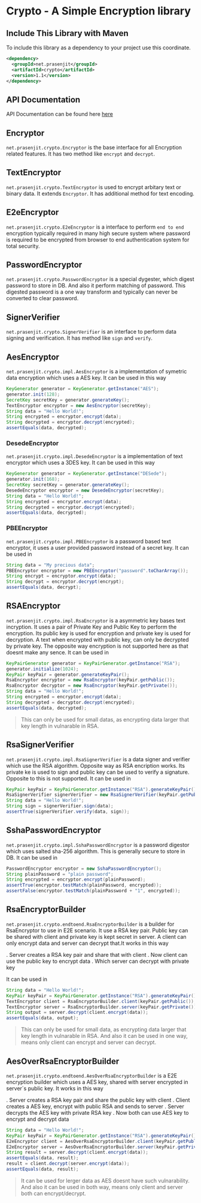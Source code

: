 # Crypto - A Simple Encryption library

## Include This Library with Maven

To include this library as a dependency to your project use this coordinate.

```xml
<dependency>
  <groupId>net.prasenjit</groupId>
  <artifactId>crypto</artifactId>
  <version>1.1</version>
</dependency>
```

## API Documentation

API Documentation can be found here [here](apidoc/)

## Encryptor

`net.prasenjit.crypto.Encryptor` is the base interface for all Encryption related features. It has two method like `encrypt` and `decrypt`.

## TextEncryptor

`net.prasenjit.crypto.TextEncryptor` is used to encrypt arbitary text or binary data. It extends `Encryptor`. It has additional method for text encoding.

## E2eEncryptor

`net.prasenjit.crypto.E2eEncryptor` is a interface to perform `end to end` encryption typically required in many high secure system where password is required to be encrypted from browser to end authentication system for total security.

## PasswordEncryptor
`net.prasenjit.crypto.PasswordEncryptor` is a special dygester, which digest password to store in DB. And also it perform matching of password. This digested password is a one way transform and typically can never be converted to clear password.

## SignerVerifier
`net.prasenjit.crypto.SignerVerifier` is an interface to perform data signing and verification. It has method like `sign` and `verify`.

## AesEncryptor

`net.prasenjit.crypto.impl.AesEncryptor` is a implementation of symetric data encryption which uses a AES key. It can be used in this way

```java
KeyGenerator generator = KeyGenerator.getInstance("AES");
generator.init(128);
SecretKey secretKey = generator.generateKey();
TextEncryptor encryptor = new AesEncryptor(secretKey);
String data = "Hello World!";
String encrypted = encryptor.encrypt(data);
String decrypted = encryptor.decrypt(encrypted);
assertEquals(data, decrypted);
```

### DesedeEncryptor

`net.prasenjit.crypto.impl.DesedeEncryptor` is a implementation of text encryptor which uses a 3DES key. It can be used in this way

```java
KeyGenerator generator = KeyGenerator.getInstance("DESede");
generator.init(168);
SecretKey secretKey = generator.generateKey();
DesedeEncryptor encryptor = new DesedeEncryptor(secretKey);
String data = "Hello World!";
String encrypted = encryptor.encrypt(data);
String decrypted = encryptor.decrypt(encrypted);
assertEquals(data, decrypted);
```

### PBEEncryptor
`net.prasenjit.crypto.impl.PBEEncryptor` is a password based text encryptor, it uses a user provided password instead of a secret key. It can be used in

```java
String data = "My precious data";
PBEEncryptor encryptor = new PBEEncryptor("password".toCharArray());
String encrypt = encryptor.encrypt(data);
String decrypt = encryptor.decrypt(encrypt);
assertEquals(data, decrypt);
```

## RSAEncryptor

`net.prasenjit.crypto.impl.RsaEncryptor` is a asymmetric key bases text incryption. It uses a pair of Private Key and Public Key to perform the encryption. Its public key is used for encryption and private key is used for decryption. A text when encrypted with public key, can only be decrypted by private key. The opposite way encryption is not supported here as that doesnt make any sence. It can be used in

```java
KeyPairGenerator generator = KeyPairGenerator.getInstance("RSA");
generator.initialize(1024);
KeyPair keyPair = generator.generateKeyPair();
RsaEncryptor encryptor = new RsaEncryptor(keyPair.getPublic());
RsaEncryptor decryptor = new RsaEncryptor(keyPair.getPrivate());
String data = "Hello World!";
String encrypted = encryptor.encrypt(data);
String decrypted = decryptor.decrypt(encrypted);
assertEquals(data, decrypted);
```

> This can only be used for small datas, as encrypting data larger that key length in vulnarable in RSA.

## RsaSignerVerifier

`net.prasenjit.crypto.impl.RsaSignerVerifier` is a data signer and verifier which use the RSA algorithm. Opposite way as RSA encription works. Its private ke is used to sign and public key can be used to verify a signature. Opposite to this is not supported. It can be used in

```java
KeyPair keyPair = KeyPairGenerator.getInstance("RSA").generateKeyPair();
RsaSignerVerifier signerVerifier = new RsaSignerVerifier(keyPair.getPublic(), keyPair.getPrivate());
String data = "Hello World!";
String sign = signerVerifier.sign(data);
assertTrue(signerVerifier.verify(data, sign));
```

## SshaPasswordEncryptor

`net.prasenjit.crypto.impl.SshaPasswordEncryptor` is a password digestor which uses salted sha-256 algorithm. This is generally secure to store in DB. It can be used in

```java
PasswordEncryptor encryptor = new SshaPasswordEncryptor();
String plainPassword = "plain password";
String encrypted = encryptor.encrypt(plainPassword);
assertTrue(encryptor.testMatch(plainPassword, encrypted));
assertFalse(encryptor.testMatch(plainPassword + "1", encrypted));
```

## RsaEncryptorBuilder

`net.prasenjit.crypto.endtoend.RsaEncryptorBuilder` is a builder for RsaEncryptor to use in E2E scenario. It use a RSA key pair. Public key can be shared with client and private key is kept secret in server. A client can only encrypt data and server can decrypt that.It works in this way

. Server creates a RSA key pair and share that with client
. Now client can use the public key to encrypt data
. Which server can decrypt with private key

It can be used in

```java
String data = "Hello World!";
KeyPair keyPair = KeyPairGenerator.getInstance("RSA").generateKeyPair();
TextEncryptor client = RsaEncryptorBuilder.client(keyPair.getPublic());
TextEncryptor server = RsaEncryptorBuilder.server(keyPair.getPrivate());
String output = server.decrypt(client.encrypt(data));
assertEquals(data, output);
```

> This can only be used for small data, as encrypting data larger that key length in vulnarable in RSA.
> And also it can be used in one way, means only client can encrypt and server can decrypt.

## AesOverRsaEncryptorBuilder

`net.prasenjit.crypto.endtoend.AesOverRsaEncryptorBuilder` is a E2E encryption builder which uses a AES key, shared with server encrypted in server´s public key. It works in this way

. Server creates a RSA key pair and share the public key with client
. Client creates a AES key, encrypt with public RSA and sends to server
. Server decrypts the AES key with private RSA key
. Now both can use AES key to encrypt and decrypt data

```java
String data = "Hello World!";
KeyPair keyPair = KeyPairGenerator.getInstance("RSA").generateKeyPair();
E2eEncryptor client = AesOverRsaEncryptorBuilder.client(keyPair.getPublic());
E2eEncryptor server = AesOverRsaEncryptorBuilder.server(keyPair.getPrivate(), client.getEncryptedKey());
String result = server.decrypt(client.encrypt(data));
assertEquals(data, result);
result = client.decrypt(server.encrypt(data));
assertEquals(data, result);
```

> It can be used for lerger data as AES doesnt have such vulnarability.
> And also it can be used in both way, means only client and server both can encrypt/decrypt.